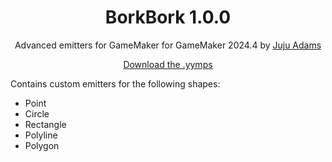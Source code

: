 <h1 align="center">BorkBork 1.0.0</h1>

<p align="center">Advanced emitters for GameMaker for GameMaker 2024.4 by <a href="https://www.jujuadams.com/" target="_blank">Juju Adams</a></p>

<p align="center"><a href="https://github.com/JujuAdams/BorkBork/releases/">Download the .yymps</a></p>

Contains custom emitters for the following shapes:
- Point
- Circle
- Rectangle
- Polyline
- Polygon

